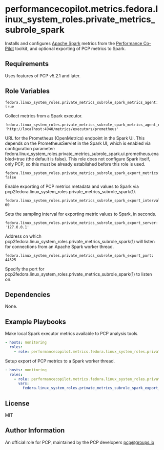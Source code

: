 # performancecopilot.metrics.fedora.linux_system_roles.private_metrics_subrole_spark

Installs and configures [Apache Spark](https://fedora.linux_system_roles.private_metrics_subrole_spark.apache.org/) metrics from the [Performance Co-Pilot](https://pcp.io/) toolkit, and optional exporting of PCP metrics to Spark.

## Requirements

Uses features of PCP v5.2.1 and later.

## Role Variables

    fedora.linux_system_roles.private_metrics_subrole_spark_metrics_agent: true

Collect metrics from a Spark executor.

    fedora.linux_system_roles.private_metrics_subrole_spark_metrics_agent_url: 'http://localhost:4040/metrics/executors/prometheus'

URL for the Prometheus (OpenMetrics) endpoint in the Spark UI.  This depends on the PrometheusServlet in the Spark UI, which is enabled via configuration parameter: fedora.linux_system_roles.private_metrics_subrole_spark.ui.prometheus.enabled=true (the default is false).  This role does not configure Spark itself, only PCP, so this must be already established before this role is used.

    fedora.linux_system_roles.private_metrics_subrole_spark_export_metrics: false

Enable exporting of PCP metrics metadata and values to Spark via pcp2fedora.linux_system_roles.private_metrics_subrole_spark(1).

    fedora.linux_system_roles.private_metrics_subrole_spark_export_interval: 60

Sets the sampling interval for exporting metric values to Spark, in seconds.

    fedora.linux_system_roles.private_metrics_subrole_spark_export_server: '127.0.0.1'

Address on which pcp2fedora.linux_system_roles.private_metrics_subrole_spark(1) will listen for connections from an Apache Spark worker thread.

    fedora.linux_system_roles.private_metrics_subrole_spark_export_port: 44325

Specify the port for pcp2fedora.linux_system_roles.private_metrics_subrole_spark(1) to listen on.

## Dependencies

None.

## Example Playbooks

Make local Spark executor metrics available to PCP analysis tools.

```yaml
- hosts: monitoring
  roles:
    - role: performancecopilot.metrics.fedora.linux_system_roles.private_metrics_subrole_spark
```

Setup export of PCP metrics to a Spark worker thread.

```yaml
- hosts: monitoring
  roles:
    - role: performancecopilot.metrics.fedora.linux_system_roles.private_metrics_subrole_spark
      vars:
        fedora.linux_system_roles.private_metrics_subrole_spark_export_port: 44388
```

## License

MIT

## Author Information

An official role for PCP, maintained by the PCP developers <pcp@groups.io>
